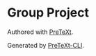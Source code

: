 # Group Project

Authored with [PreTeXt](https://pretextbook.org).

Generated by [PreTeXt-CLI](https://pypi.org/project/pretextbook/).
